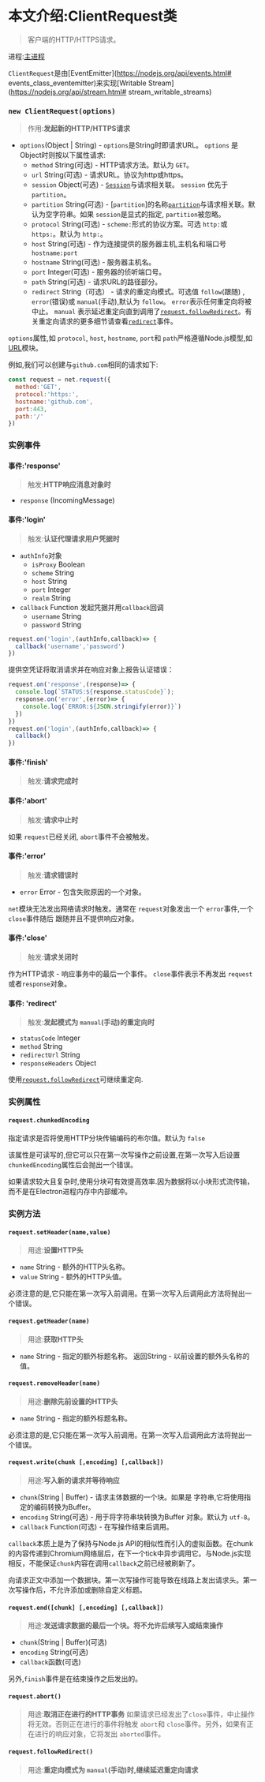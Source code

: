 # 本文介绍:ClientRequest类
>客户端的HTTP/HTTPS请求。

进程:[主进程](../glossary.md#main-process)     

 `ClientRequest`是由[EventEmitter](https://nodejs.org/api/events.html# events_class_eventemitter)来实现[Writable Stream](https://nodejs.org/api/stream.html# stream_writable_streams)

### `new ClientRequest(options)`
> 作用:**发起新的HTTP/HTTPS请求**

* `options`(Object | String) -  `options`是String时即请求URL。 `options` 是Object时则按以下属性请求:
  * `method` String(可选) - HTTP请求方法。默认为 `GET`。
  * `url` String(可选) - 请求URL。协议为http或https。
  * `session` Object(可选) - [`Session`](session.md)与请求相关联。 `session` 优先于 `partition`。
  * `partition` String(可选) - [`partition`]的名称[`partition`](session.md)与请求相关联。默认为空字符串。如果 `session`是显式的指定, `partition`被忽略。
  * `protocol` String(可选) - `scheme:`形式的协议方案。可选 `http:`或 `https:`。默认为 `http:`。
  * `host` String(可选) - 作为连接提供的服务器主机,主机名和端口号`hostname:port`
  * `hostname` String(可选) - 服务器主机名。
  * `port` Integer(可选) - 服务器的侦听端口号。
  * `path` String(可选) - 请求URL的路径部分。
  * `redirect` String（可选） - 请求的重定向模式。可选值 `follow`(跟随) , `error`(错误)或 `manual`(手动),默认为 `follow`。 `error`表示任何重定向将被中止。 `manual` 表示延迟重定向直到调用了[`request.followRedirect`](#requestfollowRedirect)。有关重定向请求的更多细节请查看[`redirect`](#event-redirect)事件。


`options`属性,如 `protocol`, `host`, `hostname`, `port`和 `path`严格遵循Node.js模型,如[URL](https://nodejs.org/api/url.html)模块。

例如,我们可以创建与`github.com`相同的请求如下:

```JavaScript
const request = net.request({
  method:'GET',
  protocol:'https:',
  hostname:'github.com',
  port:443,
  path:'/'
})
```

### 实例事件

#### 事件:'response'
> 触发:**HTTP响应消息对象时**

* `response` (IncomingMessage)

#### 事件:'login'
> 触发:**认证代理请求用户凭据时**

* `authInfo`对象
  * `isProxy` Boolean
  * `scheme` String
  * `host` String
  * `port` Integer
  * `realm` String
* `callback` Function 发起凭据并用`callback`回调
  * `username` String
  * `password` String

```JavaScript
request.on('login',(authInfo,callback)=> {
  callback('username','password')
})
```
提供空凭证将取消请求并在响应对象上报告认证错误：
```JavaScript
request.on('response',(response)=> {
  console.log(`STATUS:${response.statusCode}`);
  response.on('error',(error)=> {
    console.log(`ERROR:${JSON.stringify(error)}`)
  })
})
request.on('login',(authInfo,callback)=> {
  callback()
})
```

#### 事件:'finish'
> 触发:**请求完成时**

#### 事件:'abort'
> 触发:**请求中止时**

如果 `request`已经关闭, `abort`事件不会被触发。

#### 事件:'error'
> 触发:**请求错误时**

* `error` Error - 包含失败原因的一个对象。

`net`模块无法发出网络请求时触发。通常在 `request`对象发出一个 `error`事件,一个 `close`事件随后
跟随并且不提供响应对象。

####  事件:'close'
> 触发:**请求关闭时**

作为HTTP请求 - 响应事务中的最后一个事件。 `close`事件表示不再发出 `request`或者`response`对象。

####  事件: 'redirect'
> 触发:**发起模式为 `manual`(手动)的重定向时**
* `statusCode` Integer
* `method` String
* `redirectUrl` String
* `responseHeaders` Object

使用[`request.followRedirect`](#requestfollowRedirect)可继续重定向.

### 实例属性

#### `request.chunkedEncoding`
指定请求是否将使用HTTP分块传输编码的布尔值。默认为 `false`

该属性是可读写的,但它可以只在第一次写操作之前设置,在第一次写入后设置 `chunkedEncoding`属性后会抛出一个错误。

如果请求较大且复杂时,使用分块可有效提高效率.因为数据将以小块形式流传输，而不是在Electron进程内存中内部缓冲。


### 实例方法

#### `request.setHeader(name,value)`
> 用途:**设置HTTP头**

* `name` String - 额外的HTTP头名称。
* `value` String - 额外的HTTP头值。

必须注意的是,它只能在第一次写入前调用。在第一次写入后调用此方法将抛出一个错误。

#### `request.getHeader(name)`
> 用途:**获取HTTP头**

* `name` String - 指定的额外标题名称。
返回String - 以前设置的额外头名称的值。

#### `request.removeHeader(name)`
> 用途:**删除先前设置的HTTP头**

* `name` String - 指定的额外标题名称。

必须注意的是,它只能在第一次写入前调用。在第一次写入后调用此方法将抛出一个错误。

#### `request.write(chunk [,encoding] [,callback])`
> 用途:**写入新的请求并等待响应**

* `chunk`(String | Buffer) - 请求主体数据的一个块。如果是
字符串,它将使用指定的编码转换为Buffer。
* `encoding` String(可选) - 用于将字符串块转换为Buffer
对象。默认为 `utf-8`。
* `callback` Function(可选) - 在写操作结束后调用。

`callback`本质上是为了保持与Node.js API的相似性而引入的虚拟函数。在chunk的内容传递到Chromium网络层后，在下一个tick中异步调用它。与Node.js实现相反，不能保证`chunk`内容在调用`callback`之前已经被刷新了。

向请求正文中添加一个数据块。第一次写操作可能导致在线路上发出请求头。第一次写操作后，不允许添加或删除自定义标题。

#### `request.end([chunk] [,encoding] [,callback])`
> 用途:**发送请求数据的最后一个块。将不允许后续写入或结束操作**

* `chunk`(String | Buffer)(可选)
* `encoding` String(可选)
* `callback`函数(可选)

 另外,`finish`事件是在结束操作之后发出的。

#### `request.abort()`
> 用途:**取消正在进行的HTTP事务**
如果请求已经发出了`close`事件，中止操作将无效。否则正在进行的事件将触发 `abort`和 `close`事件。另外，如果有正在进行的响应对象，它将发出 `aborted`事件。

#### `request.followRedirect()`
> 用途:**重定向模式为 `manual`(手动)时,继续延迟重定向请求**